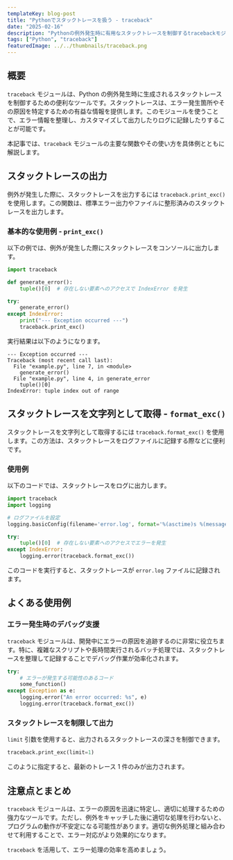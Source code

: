 ```yaml
---
templateKey: blog-post
title: "Pythonでスタックトレースを扱う - traceback"
date: "2025-02-16"
description: "Pythonの例外発生時に有用なスタックトレースを制御するtracebackモジュールについて、基本的な使用方法やログ出力の例を交えながら解説します。"
tags: ["Python", "traceback"]
featuredImage: ../../thumbnails/traceback.png
---
```


## 概要

`traceback` モジュールは、Python の例外発生時に生成されるスタックトレースを制御するための便利なツールです。スタックトレースは、エラー発生箇所やその原因を特定するための有益な情報を提供します。このモジュールを使うことで、エラー情報を整理し、カスタマイズして出力したりログに記録したりすることが可能です。

本記事では、`traceback` モジュールの主要な関数やその使い方を具体例とともに解説します。

## スタックトレースの出力

例外が発生した際に、スタックトレースを出力するには `traceback.print_exc()` を使用します。この関数は、標準エラー出力やファイルに整形済みのスタックトレースを出力します。

### 基本的な使用例 - `print_exc()`

以下の例では、例外が発生した際にスタックトレースをコンソールに出力します。

```python
import traceback

def generate_error():
    tuple()[0]  # 存在しない要素へのアクセスで IndexError を発生

try:
    generate_error()
except IndexError:
    print("--- Exception occurred ---")
    traceback.print_exc()
```

実行結果は以下のようになります。

```
--- Exception occurred ---
Traceback (most recent call last):
  File "example.py", line 7, in <module>
    generate_error()
  File "example.py", line 4, in generate_error
    tuple()[0]
IndexError: tuple index out of range
```

## スタックトレースを文字列として取得 - `format_exc()`

スタックトレースを文字列として取得するには `traceback.format_exc()` を使用します。この方法は、スタックトレースをログファイルに記録する際などに便利です。

### 使用例

以下のコードでは、スタックトレースをログに出力します。

```python
import traceback
import logging

# ログファイルを設定
logging.basicConfig(filename='error.log', format='%(asctime)s %(message)s')

try:
    tuple()[0]  # 存在しない要素へのアクセスでエラーを発生
except IndexError:
    logging.error(traceback.format_exc())
```

このコードを実行すると、スタックトレースが `error.log` ファイルに記録されます。

## よくある使用例

### エラー発生時のデバッグ支援

`traceback` モジュールは、開発中にエラーの原因を追跡するのに非常に役立ちます。特に、複雑なスクリプトや長時間実行されるバッチ処理では、スタックトレースを整理して記録することでデバッグ作業が効率化されます。

```python
try:
    # エラーが発生する可能性のあるコード
    some_function()
except Exception as e:
    logging.error("An error occurred: %s", e)
    logging.error(traceback.format_exc())
```

### スタックトレースを制限して出力

`limit` 引数を使用すると、出力されるスタックトレースの深さを制御できます。

```python
traceback.print_exc(limit=1)
```

このように指定すると、最新のトレース 1 件のみが出力されます。

## 注意点とまとめ

`traceback` モジュールは、エラーの原因を迅速に特定し、適切に処理するための強力なツールです。ただし、例外をキャッチした後に適切な処理を行わないと、プログラムの動作が不安定になる可能性があります。適切な例外処理と組み合わせて利用することで、エラー対応がより効果的になります。

`traceback` を活用して、エラー処理の効率を高めましょう。
